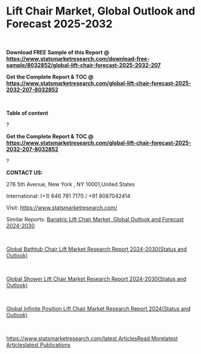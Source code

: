 <h1>Lift Chair Market, Global Outlook and Forecast 2025-2032</h1><br/><p><strong>Download FREE Sample of this Report @ <a href="https://www.statsmarketresearch.com/download-free-sample/8032852/global-lift-chair-forecast-2025-2032-207">https://www.statsmarketresearch.com/download-free-sample/8032852/global-lift-chair-forecast-2025-2032-207</a></strong></p>
 
 
 
 <div><b>Get the Complete Report & TOC @ <a href="https://www.statsmarketresearch.com/global-lift-chair-forecast-2025-2032-207-8032852">https://www.statsmarketresearch.com/global-lift-chair-forecast-2025-2032-207-8032852</a></b></div>
 
 
 
 <p><br />
 
 <b>Table of content</b></p>
 
 
 
 <p>? </p>
 
 
 
 <div><b>Get the Complete Report & TOC @ <a href="https://www.statsmarketresearch.com/global-lift-chair-forecast-2025-2032-207-8032852">https://www.statsmarketresearch.com/global-lift-chair-forecast-2025-2032-207-8032852</a></b></div>
 
 
 
 <p>? </p>
 
 
 
 <p><b>CONTACT US:</b><br />
 
 276 5th Avenue, New York , NY 10001,United States<br />
 
 International: (+1) 646 781 7170 / +91 8087042414<br />
 
 Visit: <a href="https://www.statsmarketresearch.com/">https://www.statsmarketresearch.com/</a><br />
 
 Similar Reports: <a href="https://www.statsmarketresearch.com/global-lift-chair-forecast-2025-2032-207-8032852">Bariatric Lift Chair Market, Global Outlook and Forecast 2024-2030</a><br />
 
 <br />
 
 <a href="https://www.statsmarketresearch.com/global-lift-chair-forecast-2025-2032-207-8032852">Global Bathtub Chair Lift Market Research Report 2024-2030(Status and Outlook)</a><br />
 
 <br />
 
 <a href="https://www.statsmarketresearch.com/global-lift-chair-forecast-2025-2032-207-8032852">Global Shower Lift Chair Market Research Report 2024-2030(Status and Outlook)</a><br />
 
 <br />
 
 <a href="https://www.statsmarketresearch.com/global-lift-chair-forecast-2025-2032-207-8032852">Global Infinite Position Lift Chair Market Research Report 2024(Status and Outlook)</a><br />
 
 <br />
 
 <a href="https://gyeongbokgung.com">https://www.statsmarketresearch.com/</a><a href="https://hallyeomaritime.com">latest Articles</a><a href="https://jingwansa.com">Read More</a><a href="https://nguoiviet.jp/">latest Articles</a><a href="https://www.intelmarketresearch.com/">latest Publications</a></p>